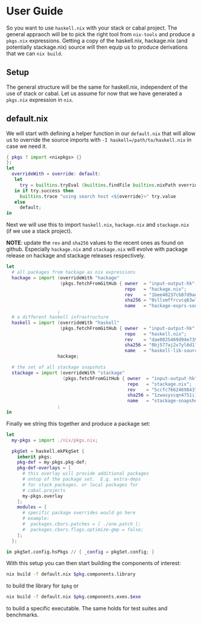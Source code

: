 # User Guide

So you want to use `haskell.nix` with your stack or cabal project. The
general appraoch will be to pick the right tool from `nix-tools` and
produce a `pkgs.nix` expressions.  Getting a copy of the haskell.nix,
hackage.nix (and potentially stackage.nix) source will then equip us
to produce derivations that we can `nix build`.

## Setup

The general structure will be the same for haskell.nix, independent of
the use of stack or cabal.  Let us assume for now that we have
generated a `pkgs.nix` expression in `nix`.

## default.nix

We will start with defining a helper function in our `default.nix`
that will allow us to override the source imports with `-I
haskell=/path/to/haskell.nix` in case we need it.

```nix
{ pkgs ? import <nixpkgs> {}
}:
let
  overrideWith = override: default:
   let
     try = builtins.tryEval (builtins.findFile builtins.nixPath override);
   in if try.success then
     builtins.trace "using search host <${override}>" try.value
   else
     default;
in
```

Next we will use this to import `haskell.nix`, `hackage.nix` and
`stackage.nix` (if we use a stack project).

**NOTE**: update the `rev` and `sha256` values to the recent ones as
  found on github.  Especially `hackage.nix` and `stackage.nix` will
  evolve with package release on hackage and stackage releases
  respectively.

```nix
let
  # all packages from hackage as nix expressions
  hackage = import (overrideWith "hackage"
                    (pkgs.fetchFromGitHub { owner  = "input-output-hk";
                                            repo   = "hackage.nix";
                                            rev    = "1bee48237cb87d9ad6432a9ddb7777f858674400";
                                            sha256 = "0sllxmffrcvcq63wlvz64s0i0ls2249vwix645899k6xh159z5pj";
                                            name   = "hackage-exprs-source"; }))
                   ;
  # a different haskell infrastructure
  haskell = import (overrideWith "haskell"
                    (pkgs.fetchFromGitHub { owner  = "input-output-hk";
                                            repo   = "haskell.nix";
                                            rev    = "dae8025469d94e739aa52f23685bcd87840c72e3";
                                            sha256 = "0bj577aj2v7yl6d1l6rinp0bbn4k9m8k4jd46m4hspqaisfd58hg";
                                            name   = "haskell-lib-source"; }))
                   hackage;

  # the set of all stackage snapshots
  stackage = import (overrideWith "stackage"
                     (pkgs.fetchFromGitHub { owner  = "input-output-hk";
                                             repo   = "stackage.nix";
                                             rev    = "5ccfc7662469843768a5c4924d91faafbe5824e1";
                                             sha256 = "1zwasyscqn4751i10165imwj4715hh5arwmccqkpvpn9bnb6c5ck";
                                             name   = "stackage-snapshot-source"; }))
                   ;
in
```

Finally we string this together and produce a package set:

```nix
let
  my-pkgs = import ./nix/pkgs.nix;

  pkgSet = haskell.mkPkgSet {
    inherit pkgs;
    pkg-def = my-pkgs.pkg-def;
    pkg-def-overlays = [
      # this overlay will provide additional packages
      # ontop of the package set.  E.g. extra-deps
      # for stack packages. or local packages for
      # cabal.projects
      my-pkgs.overlay
    ];
    modules = [
      # specific package overrides would go here
      # example:
      #  packages.cbors.patches = [ ./one.patch ];
      #  packages.cbors.flags.optimize-gmp = false;
    ];
  };

in pkgSet.config.hsPkgs // { _config = pkgSet.config; }
```

With this setup you can then start building the components of
interest:

```bash
nix build -f default.nix $pkg.components.library
```

to build the library for `$pkg` or

```bash
nix build -f default.nix $pkg.components.exes.$exe
```

to build a specific executable. The same holds for test suites and benchmarks.
